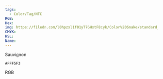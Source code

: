 ```yaml
---
tags:
  - Color/Tag/NTC
RGB:
Hex:
img: https://filedn.com/l0hpzxl1f01yT7GHxtF8cyk/Color%20Snake/standard_csv_to_svg/FFF5F3.svg
CMYK:
HSL:
Name:
---
```

Sauvignon
```palette
#FFF5F3
```
RGB
